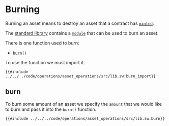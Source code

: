 # Burning

Burning an asset means to destroy an asset that a contract has [`minted`](./mint/index.md).

The [standard library](https://github.com/FuelLabs/sway/tree/master/sway-lib-std) contains a [`module`](https://github.com/FuelLabs/sway/blob/master/sway-lib-std/src/token.sw) that can be used to burn an asset.

There is one function used to burn:

<!-- no toc -->
- [`burn()`](#burn)

To use the function we must import it.

```sway
{{#include ../../../code/operations/asset_operations/src/lib.sw:burn_import}}
```

## burn

To burn some amount of an asset we specify the `amount` that we would like to burn and pass it into the `burn()` function. 

```sway
{{#include ../../../code/operations/asset_operations/src/lib.sw:burn}}
```
